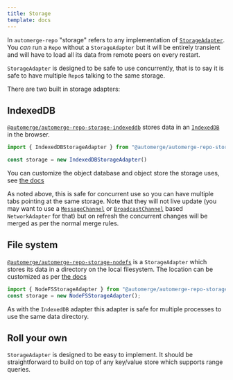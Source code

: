 ```yaml
---
title: Storage
template: docs
---
```


In `automerge-repo` "storage" refers to any implementation of [`StorageAdapter`](https://automerge.org/automerge-repo/classes/_automerge_automerge_repo.StorageAdapter.html). You _can_ run a `Repo` without a `StorageAdapter` but it will be entirely transient and will have to load all its data from remote peers on every restart.

`StorageAdapter` is designed to be safe to use concurrently, that is to say it is safe to have multiple `Repo`s talking to the same storage.

There are two built in storage adapters:

## IndexedDB

[`@automerge/automerge-repo-storage-indexeddb`](https://www.npmjs.com/package/@automerge/automerge-repo-storage-indexeddb) stores data in an [`IndexedDB`](https://developer.mozilla.org/en-US/docs/Web/API/IndexedDB_API) in the browser.

```typescript
import { IndexedDBStorageAdapter } from "@automerge/automerge-repo-storage-indexeddb"

const storage = new IndexedDBStorageAdapter()
```

You can customize the object database and object store the storage uses, see [the docs](https://automerge.org/automerge-repo/classes/_automerge_automerge_repo_storage_indexeddb.IndexedDBStorageAdapter.html#constructor)

As noted above, this is safe for concurrent use so you can have multiple tabs pointing at the same storage. Note that they will not live update (you may want to use a [`MessageChannel`](https://automerge.org/automerge-repo/modules/_automerge_automerge_repo_network_messagechannel.html) or [`BroadcastChannel`](https://automerge.org/automerge-repo/modules/_automerge_automerge_repo_network_broadcastchannel.html) based `NetworkAdapter` for that) but on refresh the concurrent changes will be merged as per the normal merge rules.

## File system

[`@automerge/automerge-repo-storage-nodefs`](https://www.npmjs.com/package/@automerge/automerge-repo-storage-nodefs) is a `StorageAdapter` which stores its data in a directory on the local filesystem. The location can be customized as per [the docs](https://automerge.org/automerge-repo/classes/_automerge_automerge_repo_storage_nodefs.NodeFSStorageAdapter.html#constructor)

```typescript
import { NodeFSStorageAdapter } from "@automerge/automerge-repo-storage-nodefs";
const storage = new NodeFSStorageAdapter();
```

As with the `IndexedDB` adapter this adapter is safe for multiple processes to use the same data directory.

## Roll your own

`StorageAdapter` is designed to be easy to implement. It should be straightforward to build on top of any key/value store which supports range queries.
